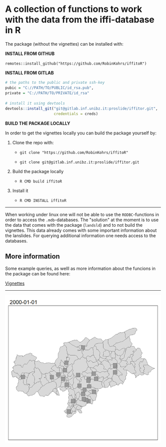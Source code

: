 # A collection of functions to work with the data from the iffi-database in R 

The package (without the vignettes) can be installed with:

**INSTALL FROM GITHUB**

`remotes::install_github("https://github.com/RobinKohrs/iffitoR")`

**INSTALL FROM GITLAB**

```r
# the paths to the public and private ssh-key
pubic = "C://PATH/TO/PUBLIC/id_rsa.pub",
private = "C://PATH/TO/PRIVATE/id_rsa"

# install it using devtools
devtools::install_git("git@gitlab.inf.unibz.it:proslide/iffitor.git",
                      credentials = creds)
```

**BUILD THE PACKAGE LOCALLY**

In order to get the vignettes locally you can build the package yourself by:

1. Clone the repo with:

    *  `git clone "https://github.com/RobinKohrs/iffitoR"`
  
  
    *  `git clone git@gitlab.inf.unibz.it:proslide/iffitor.git`

2. Build the package locally

    * `R CMD build iffitoR`
  
3. Install it

    * `R CMD INSTALL iffitoR`
    
****

When working under linux one will not be able to use the `RODBC`-functions in order to access the `.mdb`-databases. The "solution" at the moment is to use the data that comes with the package (`landsld`) and to not build the vignettes. This data already comes with some important information about the lanslides. For querying additional information one needs access to the databases.

## More information

Some example queries, as welll as more information about the funcions in the package can be found here:

[Vignettes](https://robinkohrs.github.io/iffitoR/docs/index.html)

***

![](man/figures/anim.gif)

